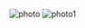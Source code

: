 ![photo](https://github.com/satishgupta2/3DCardflip/assets/126942680/cddfa3cd-3bcf-4031-b075-025bfd5eae88)
![photo1](https://github.com/satishgupta2/3DCardflip/assets/126942680/256b07e6-4ae9-4c70-8c65-e1e5eea22651)
